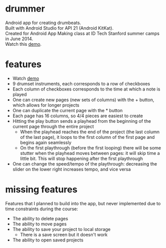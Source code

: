 # drummer  
Android app for creating drumbeats.  
Built with Android Studio for API 21 (Android KitKat).  
Created for Android App Making class at ID Tech Stanford summer camps in June 2014.  
Watch this [demo](https://www.youtube.com/watch?v=3RtFNokTpac).  

# features  
 - Watch [demo](https://www.youtube.com/watch?v=3RtFNokTpac)
 - 9 drumset instruments, each corresponds to a row of checkboxes
 - Each column of checkboxes corresponds to the time at which a note is played
 - One can create new pages (new sets of columns) with the + button, which allows for longer projects
 - One can duplicate the current page with the * button
 - Each page has 16 columns, so 4/4 pieces are easiest to create
 - Hitting the play button sends a playhead from the beginning of the current page through the entire project
    - When the playhead reaches the end of the project (the last column of the last page), it loops to the first column of the first page and begins again seamlessly
    - On the first playthrough (before the first looping) there will be some stutter when the playhead moves between pages: it will skip time a little bit. This will stop happening after the first playthrough
 - One can change the speed/tempo of the playthrough: decreasing the slider on the lower right increases tempo, and vice versa

# missing features  
Features that I planned to build into the app, but never implemented due to time constraints during the course:  
 - The ability to delete pages
 - The ability to move pages
 - The ability to save your project to local storage
    - There is a save screen but it doesn't work
 - The ability to open saved projects

